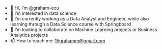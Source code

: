- 👋 Hi, I’m @graham-ecu
- 👀 I’m interested in data science
- 🌱 I’m currently working as a Data Analyst and Engineer, while also learning through a Data Science course with Springboard
- 💞️ I’m looking to collaborate on Machine Learning projects or Business Analytics projects
- 📫 How to reach me: 15grahamm@gmail.com

<!---
graham-ecu/graham-ecu is a ✨ special ✨ repository because its `README.md` (this file) appears on your GitHub profile.
You can click the Preview link to take a look at your changes.
--->
